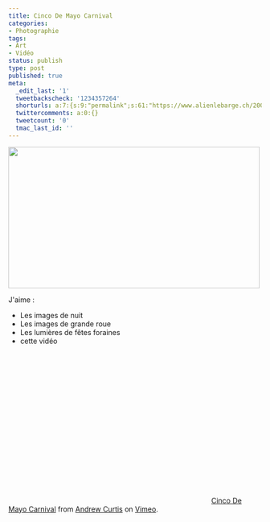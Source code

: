 ```yaml
---
title: Cinco De Mayo Carnival
categories:
- Photographie
tags:
- Art
- Vidéo
status: publish
type: post
published: true
meta:
  _edit_last: '1'
  tweetbackscheck: '1234357264'
  shorturls: a:7:{s:9:"permalink";s:61:"https://www.alienlebarge.ch/2008/05/12/cinco-de-mayo-carnival/";s:7:"tinyurl";s:25:"https://tinyurl.com/aqdww3";s:4:"isgd";s:17:"https://is.gd/iAcI";s:5:"bitly";s:18:"https://bit.ly/FgL1";s:5:"snipr";s:22:"https://snipr.com/beg1w";s:5:"snurl";s:22:"https://snurl.com/beg1w";s:7:"snipurl";s:24:"https://snipurl.com/beg1w";}
  twittercomments: a:0:{}
  tweetcount: '0'
  tmac_last_id: ''
---
```

<img class="alignnone size-medium wp-image-517" title="gdroue" src="https://dlgjp9x71cipk.cloudfront.net/2008/05/gdroue.png" alt="" width="500" height="281" />

J'aime :
<ul>
	<li>Les images de nuit</li>
	<li>Les images de grande roue</li>
	<li>Les lumières de fêtes foraines</li>
	<li>cette vidéo</li>
</ul>
<div><!--more--></div>
<object classid="clsid:d27cdb6e-ae6d-11cf-96b8-444553540000" width="400" height="300" codebase="https://download.macromedia.com/pub/shockwave/cabs/flash/swflash.cab#version=6,0,40,0"><param name="quality" value="best" /><param name="allowfullscreen" value="true" /><param name="scale" value="showAll" /><param name="src" value="https://www.vimeo.com/moogaloop.swf?clip_id=979938&amp;server=www.vimeo.com&amp;fullscreen=1&amp;show_title=1&amp;show_byline=1&amp;show_portrait=0&amp;color=" /><embed type="application/x-shockwave-flash" width="400" height="300" src="https://www.vimeo.com/moogaloop.swf?clip_id=979938&amp;server=www.vimeo.com&amp;fullscreen=1&amp;show_title=1&amp;show_byline=1&amp;show_portrait=0&amp;color=" scale="showAll" allowfullscreen="true" quality="best"></embed></object>
<a href="https://www.vimeo.com/979938?pg=embed&amp;sec=979938">Cinco De Mayo Carnival</a> from <a href="https://www.vimeo.com/ac?pg=embed&amp;sec=979938">Andrew Curtis</a> on <a href="https://vimeo.com?pg=embed&amp;sec=979938">Vimeo</a>.

